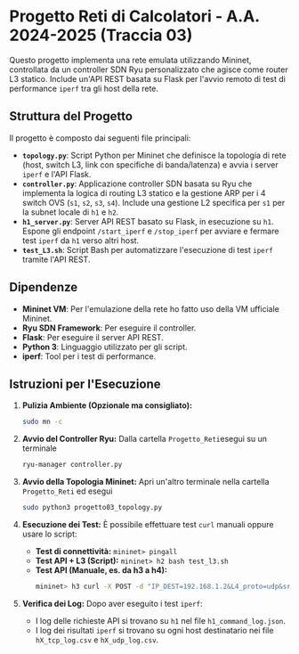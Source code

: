 # Progetto Reti di Calcolatori - A.A. 2024-2025 (Traccia 03)

Questo progetto implementa una rete emulata utilizzando Mininet, controllata da un controller SDN Ryu personalizzato che agisce come router L3 statico. Include un'API REST basata su Flask per l'avvio remoto di test di performance `iperf` tra gli host della rete.

## Struttura del Progetto

Il progetto è composto dai seguenti file principali:

* **`topology.py`**: Script Python per Mininet che definisce la topologia di rete (host, switch L3, link con specifiche di banda/latenza) e avvia i server `iperf` e l'API Flask.
* **`controller.py`**: Applicazione controller SDN basata su Ryu che implementa la logica di routing L3 statico e la gestione ARP per i 4 switch OVS (`s1`, `s2`, `s3`, `s4`). Include una gestione L2 specifica per `s1` per la subnet locale di `h1` e `h2`.
* **`h1_server.py`**: Server API REST basato su Flask, in esecuzione su `h1`. Espone gli endpoint `/start_iperf` e `/stop_iperf` per avviare e fermare test `iperf` da `h1` verso altri host.
* **`test_L3.sh`**: Script Bash per automatizzare l'esecuzione di test `iperf` tramite l'API REST.

## Dipendenze

* **Mininet VM**: Per l'emulazione della rete ho fatto uso della VM ufficiale Mininet.
* **Ryu SDN Framework**: Per eseguire il controller.
* **Flask**: Per eseguire il server API REST.
* **Python 3**: Linguaggio utilizzato per gli script.
* **iperf**: Tool per i test di performance.

## Istruzioni per l'Esecuzione

1.  **Pulizia Ambiente (Opzionale ma consigliato):**
    ```bash
    sudo mn -c
    ```

2.  **Avvio del Controller Ryu:**
    Dalla cartella `Progetto_Reti`esegui su un terminale
    ```bash
    ryu-manager controller.py
    ```

3.  **Avvio della Topologia Mininet:**
    Apri un'altro terminale nella cartella `Progetto_Reti` ed esegui
    ```bash
    sudo python3 progetto03_topology.py
    ```

4.  **Esecuzione dei Test:**
    È possibile effettuare test `curl` manuali oppure usare lo script:
    * **Test di connettività:** `mininet> pingall`
    * **Test API + L3 (Script):** `mininet> h2 bash test_l3.sh`
    * **Test API (Manuale, es. da h3 a h4):**
        ```bash
        mininet> h3 curl -X POST -d "IP_DEST=192.168.1.2&L4_proto=udp&src_rate=1M" http://10.0.0.2:8001/start_iperf
        ```

5.  **Verifica dei Log:**
    Dopo aver eseguito i test `iperf`:
    * I log delle richieste API si trovano su `h1` nel file `h1_command_log.json`.
    * I log dei risultati `iperf` si trovano su ogni host destinatario nei file `hX_tcp_log.csv` e `hX_udp_log.csv`.